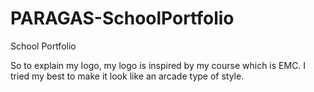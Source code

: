 # PARAGAS-SchoolPortfolio
School Portfolio

So to explain my logo, my logo is inspired by my course which is EMC. I tried my best to make it look like an arcade type of style.